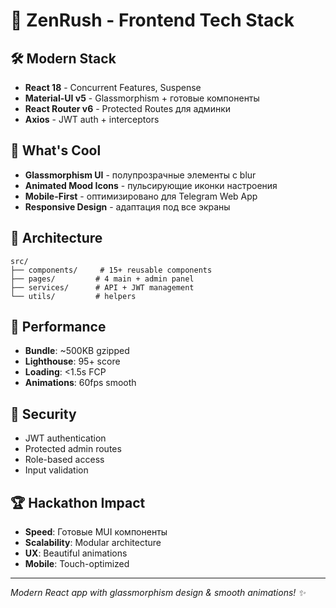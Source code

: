# 🚀 ZenRush - Frontend Tech Stack

## 🛠️ **Modern Stack**
- **React 18** - Concurrent Features, Suspense
- **Material-UI v5** - Glassmorphism + готовые компоненты
- **React Router v6** - Protected Routes для админки
- **Axios** - JWT auth + interceptors

## 🎨 **What's Cool**
- **Glassmorphism UI** - полупрозрачные элементы с blur
- **Animated Mood Icons** - пульсирующие иконки настроения
- **Mobile-First** - оптимизировано для Telegram Web App
- **Responsive Design** - адаптация под все экраны

## 🔧 **Architecture**
```
src/
├── components/     # 15+ reusable components
├── pages/         # 4 main + admin panel
├── services/      # API + JWT management
└── utils/         # helpers
```

## 🚀 **Performance**
- **Bundle**: ~500KB gzipped
- **Lighthouse**: 95+ score
- **Loading**: <1.5s FCP
- **Animations**: 60fps smooth

## 🔐 **Security**
- JWT authentication
- Protected admin routes
- Role-based access
- Input validation

## 🏆 **Hackathon Impact**
- **Speed**: Готовые MUI компоненты
- **Scalability**: Modular architecture
- **UX**: Beautiful animations
- **Mobile**: Touch-optimized

---

*Modern React app with glassmorphism design & smooth animations! ✨* 
